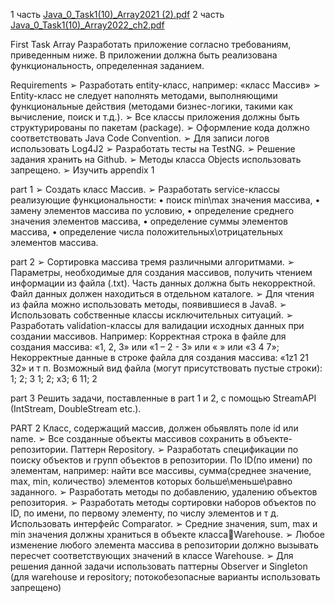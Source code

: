 1 часть
[Java_0_Task1(10)_Array2021 (2).pdf](https://github.com/SashaWormsik/epamArray/files/8149068/Java_0_Task1.10._Array2021.2.pdf)
2 часть 
[Java_0_Task1(10)_Array2022_ch2.pdf](https://github.com/SashaWormsik/epamArray/files/8190293/Java_0_Task1.10._Array2022_ch2.pdf)


First Task Array
Разработать приложение согласно требованиям, приведенным ниже. В 
приложении должна быть реализована функциональность, определенная 
заданием. 

Requirements
➢ Разработать entity-класс, например: «класс Массив»
➢ Entity-класс не следует наполнять методами, выполняющими функциональные действия 
(методами бизнес-логики, такими как вычисление, поиск и т.д.).
➢ Все классы приложения должны быть структурированы по пакетам (package).
➢ Оформление кода должно соответствовать Java Code Convention.
➢ Для записи логов использовать Log4J2
➢ Разработать тесты на TestNG.
➢ Решение задания хранить на Github.
➢ Методы класса Objects использовать запрещено.
➢ Изучить appendix 1

part 1
➢ Создать класс Массив.
➢ Разработать service-классы реализующие функциональности: 
• поиск min\max значения массива, 
• замену элементов массива по условию, 
• определение среднего значения элементов массива, 
• определение суммы элементов массива,
• определение числа положительных\отрицательных элементов массива.

part 2
➢ Сортировка массива тремя различными алгоритмами.
➢ Параметры, необходимые для создания массивов, получить чтением информации из файла 
(.txt). Часть данных должна быть некорректной. Файл данных должен находиться в 
отдельном каталоге.
➢ Для чтения из файла можно использовать методы, появившиеся в Java8.
➢ Использовать собственные классы исключительных ситуаций.
➢ Разработать validation-классы для валидации исходных данных при создании массивов.
Например: 
Корректная строка в файле для создания массива: «1, 2, 3» или «1 – 2 - 3» или « » или «3 4 7»;
Некорректные данные в строке файла для создания массива: «1z1 21 32» и т п. 
Возможный вид файла (могут присутствовать пустые строки):
1; 2; 3
1; 2; x3; 6
11; 2

part 3
Решить задачи, поставленные в part 1 и 2, с помощью StreamAPI (IntStream, DoubleStream etc.).

PART 2
  Класс, содержащий массив, должен обьявлять поле id или name.
➢ Все созданные объекты массивов сохранить в объекте-репозитории. Паттерн Repository.
➢ Разработать спецификации по поиску объектов и групп объектов в репозитории. По ID(по 
имени) по элементам, например: найти все массивы, сумма(среднее значение, max, min,
количество) элементов которых больше\меньше\равно заданного.
➢ Разработать методы по добавлению, удалению объектов репозитория.
➢ Разработать методы сортировки наборов объектов по ID, по имени, по первому элементу, 
по числу элементов и т д. Использовать интерфейс Comparator.
➢ Средние значения, sum, max и min значения должны храниться в объекте классаWarehouse. 
➢ Любое изменение любого элемента массива в репозитории должно вызывать пересчет 
соответствующих значений в классе Warehouse. 
➢ Для решения данной задачи использовать паттерны Observer и Singleton (для warehouse и 
repository; потокобезопасные варианты использовать запрещено)
